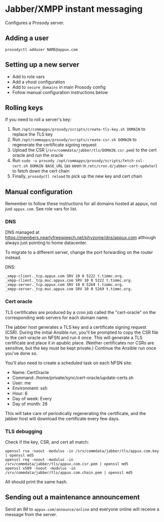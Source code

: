 # Jabber/XMPP instant messaging

Configures a Prosody server.

## Adding a user

`prosodyctl adduser NAME@appux.com`

## Setting up a new server

- Add to role vars
- Add a vhost configuration
- Add to `secure_domains` in main Prosody config
- Follow manual configuration instructions below

## Rolling keys

If you need to roll a server's key:

1. Run `/opt/commapps/prosody/scripts/create-tls-key.sh DOMAIN` to
   replace the TLS key
2. Run `/opt/commapps/prosody/scripts/create-csr.sh DOMAIN` to
   regenerate the certificate signing request
3. Upload the CSR (`/srv/commdata/jabber/tls/DOMAIN.csr.pem`) to the
   cert oracle and run the oracle
4. Run `sudo -u prosody /opt/commapps/prosody/scripts/fetch-ssl-cert.sh DOMAIN BASE_URL`
   (as seen in `/etc/cron.d/jabber-cert-updater`) to fetch down the cert chain
5. Finally, `prosodyctl reload` to pick up the new key and cert chain

## Manual configuration

Remember to follow these instructions for all domains hosted at appux,
not just `appux.com`. See role vars for list.

### DNS

DNS managed at https://members.nearlyfreespeech.net/phyzome/dns/appux.com
although always just pointing to home datacenter.

To migrate to a different server, change the port forwarding on the
router instead.

DNS:

```
_xmpp-client._tcp.appux.com	SRV	10 0 5222 t.timmc.org.
_xmpp-client._tcp.muc.appux.com	SRV	10 0 5222 t.timmc.org.
_xmpp-server._tcp.appux.com	SRV	10 0 5269 t.timmc.org.
_xmpp-server._tcp.muc.appux.com	SRV	10 0 5269 t.timmc.org.
```

### Cert oracle

TLS certificates are produced by a cron job called the "cert-oracle"
on the corresponding web servers for each domain name.

The jabber host generates a TLS key and a certificate signing request
(CSR). During the initial Ansible run, you'll be prompted to copy the
CSR file to the cert-oracle on NFSN and run it once. This will
generate a TLS certificate and place it in apublic place. (Neither
certificates nor CSRs are sensitive, but the key must be kept
private.) Continue the Ansible run once you've done so.

You'll also need to create a scheduled task on each NFSN site:

- Name: CertOracle
- Command: /home/private/sync/cert-oracle/update-certs.sh
- User: me
- Environment: ssh
- Hour: 6
- Day of week: Every
- Day of month: 28

This will take care of periodically regenerating the certificate, and
the jabber host will download the certificate every few days.

### TLS debugging

Check if the key, CSR, and cert all match:

```
openssl rsa -noout -modulus -in /srv/commdata/jabber/tls/appux.com.key | openssl md5
openssl req -noout -modulus -in /srv/commdata/jabber/tls/appux.com.csr.pem | openssl md5
openssl x509 -noout -modulus -in /srv/commdata/jabber/tls/appux.com.chain.pem | openssl md5
```

All should print the same hash.

## Sending out a maintenance announcement

Send an IM to `appux.com/announce/online` and everyone online will
receive a message from the server.
